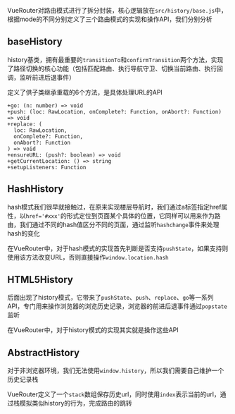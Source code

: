 VueRouter对路由模式进行了拆分封装，核心逻辑放在`src/history/base.js`中，根据mode的不同分别定义了三个路由模式的实现和操作API，我们分别分析

## baseHistory

history基类，拥有最重要的`transitionTo`和`confirmTransition`两个方法，实现了路径切换的核心功能（包括匹配路由、执行导航守卫、切换当前路由、执行回调，监听前进后退事件）

定义了供子类继承重载的6个方法，是具体处理URL的API
```
+go: (n: number) => void
+push: (loc: RawLocation, onComplete?: Function, onAbort?: Function) => void
+replace: (
  loc: RawLocation,
  onComplete?: Function,
  onAbort?: Function
) => void
+ensureURL: (push?: boolean) => void
+getCurrentLocation: () => string
+setupListeners: Function
```

## HashHistory

hash模式我们很早就接触过，在原来实现楼层导航时，我们通过a标签指定href属性，以`href='#xxx'`的形式定位到页面某个具体的位置，它同样可以用来作为路由，我们通过不同的hash值区分不同的页面，通过监听`hashchange`事件来处理hash的变化

在VueRouter中，对于hash模式的实现首先判断是否支持`pushState`，如果支持则使用该方法改变URL，否则直接操作`window.location.hash`

## HTML5History

后面出现了history模式，它带来了`pushState`、`push`、`replace`、`go`等一系列API，专门用来操作浏览器的浏览历史记录，浏览器的前进后退事件通过`popstate`监听

在VueRouter中，对于history模式的实现其实就是操作这些API

## AbstractHistory

对于非浏览器环境，我们无法使用`window.history`，所以我们需要自己维护一个历史记录栈

VueRouter定义了一个`stack`数组保存历史url，同时使用`index`表示当前的url，通过栈模拟类似history的行为，完成路由的跳转
